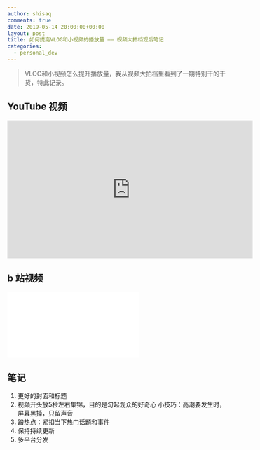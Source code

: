 ```yaml
---
author: shisaq
comments: true
date: 2019-05-14 20:00:00+00:00
layout: post
title: 如何提高VLOG和小视频的播放量 —— 视频大拍档观后笔记
categories:
  - personal_dev
---
```


> VLOG和小视频怎么提升播放量，我从视频大拍档里看到了一期特别干的干货，特此记录。

## YouTube 视频

<iframe width="560" height="315" src="https://www.youtube.com/embed/hH5EJu2m6q8" frameborder="0" allow="accelerometer; autoplay; encrypted-media; gyroscope; picture-in-picture" allowfullscreen></iframe>

## b 站视频

<iframe src="//player.bilibili.com/player.html?aid=42311156&cid=74263939&page=1" scrolling="no" border="0" frameborder="no" framespacing="0" allowfullscreen="true"> </iframe>

## 笔记

1. 更好的封面和标题
2. 视频开头放5秒左右集锦，目的是勾起观众的好奇心
小技巧：高潮要发生时，屏幕黑掉，只留声音
3. 蹭热点：紧扣当下热门话题和事件
4. 保持持续更新
5. 多平台分发